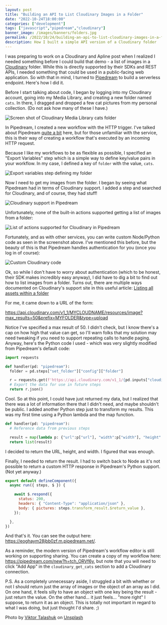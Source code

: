 ```yaml
---
layout: post
title: "Building an API to List Cloudinary Images in a Folder"
date: "2022-10-24T18:00:00"
categories: ["development"]
tags: ["javascript","pipedream","cloudinary"]
banner_image: /images/banners/folders.jpg
permalink: /2022/10/24/building-an-api-to-list-cloudinary-images-in-a-folder
description: How I built a simple API version of a Cloudinary folder
---
```


I was preparing to work on a Cloudinary and Apline post when I realized I needed something before I could build that demo - a list of images in a [Cloudinary](https://cloudinary.com/) folder. While this is directly supported by their SDKs and REST APIs, I needed something that could be used in a public-facing web application. So with that in mind, I turned to [Pipedream](https://pipedream.com?via=raymond) to build a serverless endpoint. Here's how I did it.

Before I start talking about code, I began by logging into my Cloudinary account, going into my Media Library, and creating a new folder named `cats`. In there, I dragged and dropped a few cat pictures from my personal collection. (Do not ask how many of these I have.)

<p>
<img data-src="https://static.raymondcamden.com/images/2022/10/cp1.jpg" alt="Screen shot of Cloudinary Media Library cats folder" class="lazyload imgborder imgcenter">
</p>

In Pipedream, I created a new workflow with the HTTP trigger. I've talked about Pipedream [quite a bit](https://www.raymondcamden.com/tags/pipedream) here, but for those unfamiliar with the service, this is their way of creating a workflow that's executed by an incoming HTTP request. 

Because I like my workflows to be as flexible as possible, I specified an "Export Variables" step which is a simple way to define key/value pairs in your workflow. In my case, I defined a key of `folder` with the value, `cats`. 

<p>
<img data-src="https://static.raymondcamden.com/images/2022/10/cp2.jpg" alt="Export variables step defining my folder" class="lazyload imgborder imgcenter">
</p>

Now I need to get my images from the folder. I began by seeing what Pipedream had in terms of Cloudinary support. I added a step and searched for Cloudinary, and of course, they had stuff!

<p>
<img data-src="https://static.raymondcamden.com/images/2022/10/cp3.jpg" alt="Cloudinary support in Pipedream" class="lazyload imgborder imgcenter">
</p>

Unfortunately, none of the built-in actions supported getting a list of images from a folder:

<p>
<img data-src="https://static.raymondcamden.com/images/2022/10/cp4.jpg" alt="List of actions supported for Cloudinary in Pipedream" class="lazyload imgborder imgcenter">
</p>

Fortunately, and as with other services, you can write custom Node/Python code as seen in the screenshot above. I've mentioned this before, but the beauty of this is that Pipedream handles authentication for you (once you log in of course):

<p>
<img data-src="https://static.raymondcamden.com/images/2022/10/cp5.jpg" alt="Custom Cloudinary code" class="lazyload imgborder imgcenter">
</p>

Ok, so while I don't have to worry about authentication (which to be honest, their SDK makes incredibly easy anyway), I did have to dig a bit to find out how to list images from a folder. Turns out, there are multiple ways documented on Cloudinary's support site in this useful article: [Listing all assets within a folder](https://support.cloudinary.com/hc/en-us/articles/202521082-Listing-all-assets-within-a-folder)

For me, it came down to a URL of the form:

https://api.cloudinary.com/v1_1/MYCLOUDNAME/resources/image?max_results=50&prefix=MYFOLDER&type=upload

Notice I've specified a max result of 50. I didn't check, but I know there's a cap on how high that value can get, so I'll warn folks that my solution may need tweaking if you need to support repeating calls to handle paging. Anyway, here's the Python code I used - which was very slightly modified from Pipedream's default code:

```python
import requests

def handler(pd: "pipedream"):
  folder = pd.steps["set_folder"]["config"]["folder"]

  r = requests.get(f'https://api.cloudinary.com/v1_1/{pd.inputs["cloudinary"]["$auth"]["cloud_name"]}/resources/image?max_results=50&prefix={folder}&type=upload', auth=(f'{pd.inputs["cloudinary"]["$auth"]["api_key"]}', f'{pd.inputs["cloudinary"]["$auth"]["api_secret"]}'))
  # Export the data for use in future steps
  return r.json()
```

Cool. So at this point, I could have just returned my data, but I realized that there was a lot of information there that I didn't need, and maybe shouldn't be public. I added another Python step just to transform my results. This was my first time using a Python lambda and the map function. 

```python
def handler(pd: "pipedream"):
  # Reference data from previous steps

  result = map(lambda p: {"url":p["url"], "width":p["width"], "height":p["height"]},  pd.steps["cloudinary_get_cats"]["$return_value"]["resources"])
  return list(result)
```

I decided to return the URL, height, and width. I figured that was enough. 

Finally, I needed to return the result. I had to switch back to Node as it's not possible to return a custom HTTP response in Pipedream's Python support. (Not yet anyway.)

```js
export default defineComponent({
  async run({ steps, $ }) {

    await $.respond({
      status: 200,
      headers: { "Content-Type": "application/json" },
      body: { pictures: steps.transform_result.$return_value }, 
    });

  },
})
```

And that's it. You can see the output here: <https://eoghaym28jbb0zf.m.pipedream.net/>. 

As a reminder, the modern version of Pipedream's workflow editor is still working on supporting sharing. 
You can create a copy of my workflow here: <https://pipedream.com/new?h=tch_ORVf6y>, but note that you will need to click "Add App" in the `cloudinary_get_cats` section to add a Cloudinary connection. 

P.S. As a completely unnecessary aside, I struggled a bit with whether or not I should return just the array of images or the object of an array as I did. On one hand, it feels silly to have an object with one key being the result - just return the value. On the other hand... it just feels... "more right" I suppose, to return it as an object. This is totally not important in regard to what I was doing, but just thought I'd share. ;)

Photo by <a href="https://unsplash.com/@viktortalashuk?utm_source=unsplash&utm_medium=referral&utm_content=creditCopyText">Viktor Talashuk</a> on <a href="https://unsplash.com/s/photos/folders?utm_source=unsplash&utm_medium=referral&utm_content=creditCopyText">Unsplash</a>
  